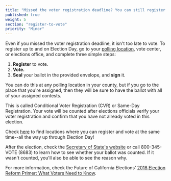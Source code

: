 ```yaml
---
title: "Missed the voter registration deadline? You can still register and vote!"
published: true
weight: 5
section: "register-to-vote"
priority: "Minor"
---
```


Even if you missed the voter registration deadline, it isn't too late to vote. To register up to and on Election Day, go to your [polling location](#section-election-office-contact), vote center, or elections office, and complete three simple steps: 

  1. **Register** to vote. 
  2. **Vote.**
  3. **Seal** your ballot in the provided envelope, and **sign** it.

You can do this at any polling location in your county, but if you go to the place that you're assigned, then they will be sure to have the ballot with all of your assigned contests. 

This is called Conditional Voter Registration (CVR) or Same-Day Registration. Your vote will be counted after elections officials verify your voter registration and confirm that you have not already voted in this election. 

Check [here](https://caearlyvoting.sos.ca.gov) to find locations where you can register and vote at the same time--all the way up through Election Day! 

After the election, check the [Secretary of State's website](http://www.sos.ca.gov/elections/ballot-status/) or call 800-345-VOTE (8683) to learn how to see whether your ballot was counted. If it wasn't counted, you'll also be able to see the reason why. 

For more information, check the Future of California Elections’ [2018 Election Reform Primer: What Voters Need to Know](http://futureofcaelections.org/wp-content/uploads/ERP_32718.Revised_final.pdf).
  